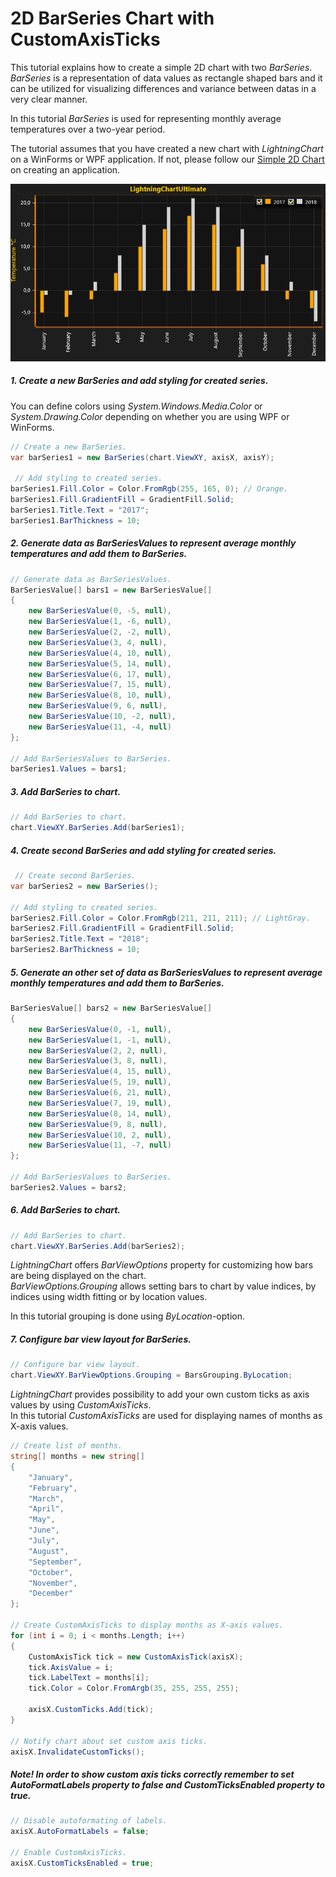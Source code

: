 # 2D BarSeries Chart with CustomAxisTicks

This tutorial explains how to create a simple 2D chart with two *BarSeries*.   
*BarSeries* is a representation of data values as rectangle shaped bars and it can be utilized for visualizing differences and variance between datas in a very clear manner.

In this tutorial *BarSeries* is used for representing monthly average temperatures over a two-year period.

The tutorial assumes that you have created a new chart with *LightningChart* on a WinForms or WPF application. If not, please follow our [Simple 2D Chart](https://www.arction.com/tutorials/#/lcu_tutorial_simple2Dchart_01) on creating an application.

![chart with bar series 2d winforms wpf](./assets/chart-bar-series-2d-winforms-wpf.PNG)

##### 1. Create a new BarSeries and add styling for created series.

You can define colors using *System.Windows.Media.Color* or *System.Drawing.Color* depending on whether you are using WPF or WinForms.

```csharp
// Create a new BarSeries.
var barSeries1 = new BarSeries(chart.ViewXY, axisX, axisY);

 // Add styling to created series.
barSeries1.Fill.Color = Color.FromRgb(255, 165, 0); // Orange.
barSeries1.Fill.GradientFill = GradientFill.Solid;
barSeries1.Title.Text = "2017";
barSeries1.BarThickness = 10;
```

##### 2. Generate data as BarSeriesValues to represent average monthly temperatures and add them to BarSeries.

```csharp
// Generate data as BarSeriesValues.
BarSeriesValue[] bars1 = new BarSeriesValue[]
{
    new BarSeriesValue(0, -5, null),
    new BarSeriesValue(1, -6, null),
    new BarSeriesValue(2, -2, null),
    new BarSeriesValue(3, 4, null),
    new BarSeriesValue(4, 10, null),
    new BarSeriesValue(5, 14, null),
    new BarSeriesValue(6, 17, null),
    new BarSeriesValue(7, 15, null),
    new BarSeriesValue(8, 10, null),
    new BarSeriesValue(9, 6, null),
    new BarSeriesValue(10, -2, null),
    new BarSeriesValue(11, -4, null)
};

// Add BarSeriesValues to BarSeries.
barSeries1.Values = bars1;
```

##### 3. Add BarSeries to chart.

```csharp
// Add BarSeries to chart.
chart.ViewXY.BarSeries.Add(barSeries1);
```

##### 4. Create second BarSeries and add styling for created series.

```csharp
 // Create second BarSeries.
var barSeries2 = new BarSeries();

// Add styling to created series.
barSeries2.Fill.Color = Color.FromRgb(211, 211, 211); // LightGray.
barSeries2.Fill.GradientFill = GradientFill.Solid;
barSeries2.Title.Text = "2018";
barSeries2.BarThickness = 10;
```

##### 5. Generate an other set of data as BarSeriesValues to represent average monthly temperatures and add them to BarSeries.

```csharp
BarSeriesValue[] bars2 = new BarSeriesValue[]
{
    new BarSeriesValue(0, -1, null),
    new BarSeriesValue(1, -1, null),
    new BarSeriesValue(2, 2, null),
    new BarSeriesValue(3, 8, null),
    new BarSeriesValue(4, 15, null),
    new BarSeriesValue(5, 19, null),
    new BarSeriesValue(6, 21, null),
    new BarSeriesValue(7, 19, null),
    new BarSeriesValue(8, 14, null),
    new BarSeriesValue(9, 8, null),
    new BarSeriesValue(10, 2, null),
    new BarSeriesValue(11, -7, null)
};

// Add BarSeriesValues to BarSeries.
barSeries2.Values = bars2;
```

##### 6. Add BarSeries to chart.

```csharp
// Add BarSeries to chart.
chart.ViewXY.BarSeries.Add(barSeries2);
```
*LightningChart* offers *BarViewOptions* property for customizing how bars are being displayed on the chart.   
*BarViewOptions.Grouping* allows setting bars to chart by value indices, by indices using width fitting or by location values.

In this tutorial grouping is done using *ByLocation*-option.

##### 7. Configure bar view layout for BarSeries.

```csharp
// Configure bar view layout.
chart.ViewXY.BarViewOptions.Grouping = BarsGrouping.ByLocation;
```

*LightningChart* provides possibility to add your own custom ticks as axis values by using *CustomAxisTicks*.   
In this tutorial *CustomAxisTicks* are used for displaying names of months as X-axis values.

```csharp
// Create list of months.
string[] months = new string[]
{
    "January",
    "February",
    "March",
    "April",
    "May",
    "June",
    "July",
    "August",
    "September",
    "October",
    "November",
    "December"
};

// Create CustomAxisTicks to display months as X-axis values.
for (int i = 0; i < months.Length; i++)
{
    CustomAxisTick tick = new CustomAxisTick(axisX);
    tick.AxisValue = i;
    tick.LabelText = months[i];
    tick.Color = Color.FromArgb(35, 255, 255, 255);

    axisX.CustomTicks.Add(tick);
}

// Notify chart about set custom axis ticks.
axisX.InvalidateCustomTicks();
```

##### Note! In order to show custom axis ticks correctly remember to set AutoFormatLabels  property to false and CustomTicksEnabled property to true.

```csharp
// Disable autoformating of labels.
axisX.AutoFormatLabels = false;

// Enable CustomAxisTicks.
axisX.CustomTicksEnabled = true;
```
